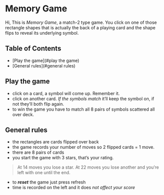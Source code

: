 # Memory Game

Hi,
This is *Memory Game*, a match-2 type game.
You click on one of those rectangle shapes that is actually the back of a playing card and the shape flips to reveal its underlying symbol.
## Table of Contents

* [Play the game](#play the game)
* [General rules](#general rules)

## Play the game

- click on a card, a symbol will come up. Remember it.
- click on another card. *If the symbols  match* it’ll keep the symbol on, if not they’ll both flip again.
-  to win the game you have to match all 8 pairs of symbols scattered all over deck.

## General rules

- the rectangles are cards flipped over back
- the game records your number of moves so 2 flipped cards = 1 move.
- there are 8 pairs of cards
- you start the game with 3 stars, that’s your rating.
 >  At 14 moves you lose a star.
 >  At 22 moves you lose another and you’re left with one until the end.
- to ***reset*** the game just press refresh
- time is recorded on the left and it does *not affect your score*
